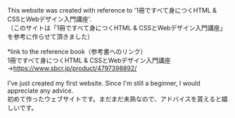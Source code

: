 This website was created with reference to '1冊ですべて身につくHTML & CSSとWebデザイン入門講座'.</br>
（このサイトは「1冊ですべて身につくHTML & CSSとWebデザイン入門講座」を参考に作らせて頂きました）</br>

*link to the reference book（参考書へのリンク）</br> 
1冊ですべて身につくHTML & CSSとWebデザイン入門講座　→https://www.sbcr.jp/product/4797398892/
<br>
<br>
I've just created my first website. Since I'm still a beginner, I would appreciate any advice.</br>
初めて作ったウェブサイトです。まだまだ未熟なので、アドバイスを貰えると嬉しいです。
